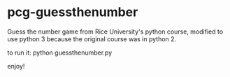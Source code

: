 # pcg-guessthenumber
Guess the number game from Rice University's python course, modified to use python 3 because the original course was in python 2. 

to run it: python guessthenumber.py

enjoy! 